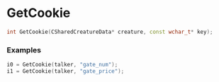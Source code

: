 # GetCookie

```cpp - C++
int GetCookie(CSharedCreatureData* creature, const wchar_t* key);
```

### Examples
```cpp - C++
i0 = GetCookie(talker, "gate_num");
i1 = GetCookie(talker, "gate_price");
```
